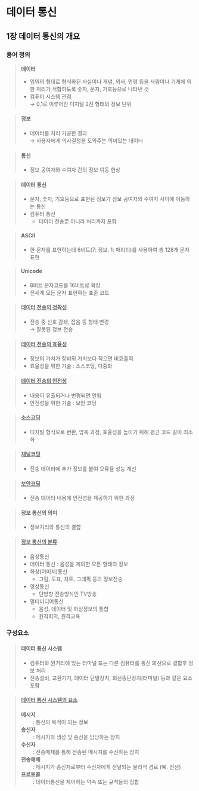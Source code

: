 # 데이터 통신  

## 1장 데이터 통신의 개요  

### 용어 정의
>**데이터**  
>- 임의의 형태로 형식화된 사실이나 개념, 의사, 명령 등을 사람이나 기계에 의한 처리가 적합하도록 숫자, 문자, 기호등으로 나타낸 것
>- 컴퓨터 시스템 관점  
>   &rarr; 0,1로 이루어진 디지털 2진 형태의 정보 단위

>#### 정보
>- 데이터를 처리 가공한 결과  
>   &rarr; 사용자에게 의사결정을 도와주는 의미있는 데이터

>#### 통신
>- 정보 공여자와 수여자 간의 정보 이동 현상

>#### 데이터 통신
>- 문자, 숫자, 기호등으로 표현된 정보가 정보 공여자와 수여자 사이에 이동하는 통신
>- 컴퓨터 통신
>   - 데이터 전송뿐 아니라 처리까지 포함

>#### ASCII
>- 한 문자를 표현하는데 8비트(7: 정보, 1: 패리티)를 사용하여 총 128개 문자 표현

>#### Unicode
>- 8비트 문자코드를 16비트로 확장
>- 전세계 모든 문자 표현하는 표준 코드

>#### <u>데이터 전송의 정확성</u>
>- 전송 중 신호 감쇄, 잡음 등 형태 변경  
>   &rarr; 잘못된 정보 전송

>#### <u>데이터 전송의 효율성</u>
>- 정보의 가치가 장비의 가치보다 작으면 비효휼적  
>- 효율성을 위한 기술 : 소스코딩, 다중화

>#### <u>데이터 전송의 안전성</u>
>- 내용이 유출되거나 변형되면 안됨
>- 안전성을 위한 기술 : 보안 코딩

>#### <u>소스코딩</u>
>- 디지털 형식으로 변환, 압축 과정, 효율성을 높이기 위해 평균 코드 길이 최소화
 
>#### <u>채널코딩</u>
>- 전송 데이터에 추가 정보를 붙여 오류율 성능 개선

>#### <u>보안코딩</u>
>- 전송 데이터 내용에 안전성을 제공하기 위한 과정

>#### 정보 통신의 의미
>- 정보처리와 통신의 결합

>#### <u>정보 통신의 분류</u>
>- 음성통신
>- 데이터 통신 : 음성을 제외한 모든 형태의 정보
>- 화상(이미지)통신
>   - 그림, 도표, 차트, 그래픽 등의 정보전송
>- 영상통신
>   - 단방향 전송방식인 TV방송
>- 멀티미디어통신
>   - 음성, 데이터 및 화상정보의 통합
>   - 원격회의, 원격교육

### 구성요소
>#### 데이터 통신 시스템
>- 컴퓨터와 원거리에 있는 터미널 또는 다른 컴퓨터를 통신 회선으로 결합후 정보 처리
>- 전송설비, 교환기기, 데이터 단말장치, 회선종단장치(터미널) 등과 같은 요소 포함

>#### <u>데이터 통신 시스템의 요소</u>
>**메시지**  
>&nbsp;&nbsp;&nbsp;&nbsp;&nbsp;&nbsp;&nbsp;&nbsp;: 통신의 목적이 되는 정보  
>**송신자**  
>&nbsp;&nbsp;&nbsp;&nbsp;&nbsp;&nbsp;&nbsp;&nbsp;: 메시지의 생성 및 송신을 담당하는 장치  
>**수신자**  
>&nbsp;&nbsp;&nbsp;&nbsp;&nbsp;&nbsp;&nbsp;&nbsp;: 전송매체를 통해 전송된 메시지를 수신하는 장치  
>**전송매체**  
>&nbsp;&nbsp;&nbsp;&nbsp;&nbsp;&nbsp;&nbsp;&nbsp;: 메시지가 송신자로부터 수신자에게 전달되는 물리적 경로 (예. 전선)  
>**프로토콜**  
>&nbsp;&nbsp;&nbsp;&nbsp;&nbsp;&nbsp;&nbsp;&nbsp;: 데이터통신을 제어하는 약속 또는 규칙들의 집합  